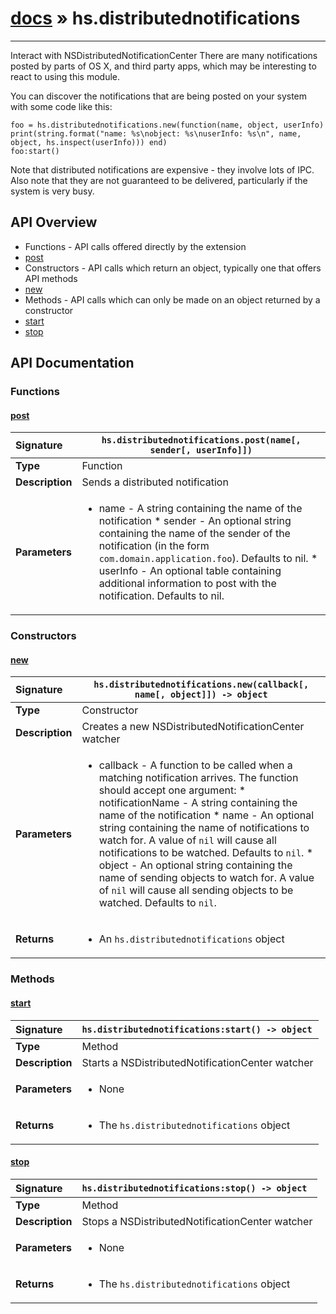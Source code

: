 # [docs](index.md) » hs.distributednotifications
---

Interact with NSDistributedNotificationCenter
There are many notifications posted by parts of OS X, and third party apps, which may be interesting to react to using this module.

You can discover the notifications that are being posted on your system with some code like this:
```
foo = hs.distributednotifications.new(function(name, object, userInfo) print(string.format("name: %s\nobject: %s\nuserInfo: %s\n", name, object, hs.inspect(userInfo))) end)
foo:start()
```

Note that distributed notifications are expensive - they involve lots of IPC. Also note that they are not guaranteed to be delivered, particularly if the system is very busy.

## API Overview
* Functions - API calls offered directly by the extension
 * [post](#post)
* Constructors - API calls which return an object, typically one that offers API methods
 * [new](#new)
* Methods - API calls which can only be made on an object returned by a constructor
 * [start](#start)
 * [stop](#stop)

## API Documentation

### Functions

#### [post](#post)
| <span style="float: left;">**Signature**</span> | <span style="float: left;">`hs.distributednotifications.post(name[, sender[, userInfo]])` </span>                                                          |
| -----------------------------------------------------|---------------------------------------------------------------------------------------------------------|
| **Type**                                             | Function |
| **Description**                                      | Sends a distributed notification |
| **Parameters**                                       | <ul><li>name - A string containing the name of the notification * sender - An optional string containing the name of the sender of the notification (in the form <code>com.domain.application.foo</code>). Defaults to nil. * userInfo - An optional table containing additional information to post with the notification. Defaults to nil.</li></ul> |

### Constructors

#### [new](#new)
| <span style="float: left;">**Signature**</span> | <span style="float: left;">`hs.distributednotifications.new(callback[, name[, object]]) -> object` </span>                                                          |
| -----------------------------------------------------|---------------------------------------------------------------------------------------------------------|
| **Type**                                             | Constructor |
| **Description**                                      | Creates a new NSDistributedNotificationCenter watcher |
| **Parameters**                                       | <ul><li>callback - A function to be called when a matching notification arrives. The function should accept one argument:  * notificationName - A string containing the name of the notification * name - An optional string containing the name of notifications to watch for. A value of <code>nil</code> will cause all notifications to be watched. Defaults to <code>nil</code>. * object - An optional string containing the name of sending objects to watch for. A value of <code>nil</code> will cause all sending objects to be watched. Defaults to <code>nil</code>.</li></ul> |
| **Returns**                                          | <ul><li>An <code>hs.distributednotifications</code> object</li></ul> |

### Methods

#### [start](#start)
| <span style="float: left;">**Signature**</span> | <span style="float: left;">`hs.distributednotifications:start() -> object` </span>                                                          |
| -----------------------------------------------------|---------------------------------------------------------------------------------------------------------|
| **Type**                                             | Method |
| **Description**                                      | Starts a NSDistributedNotificationCenter watcher |
| **Parameters**                                       | <ul><li>None</li></ul> |
| **Returns**                                          | <ul><li>The <code>hs.distributednotifications</code> object</li></ul> |

#### [stop](#stop)
| <span style="float: left;">**Signature**</span> | <span style="float: left;">`hs.distributednotifications:stop() -> object` </span>                                                          |
| -----------------------------------------------------|---------------------------------------------------------------------------------------------------------|
| **Type**                                             | Method |
| **Description**                                      | Stops a NSDistributedNotificationCenter watcher |
| **Parameters**                                       | <ul><li>None</li></ul> |
| **Returns**                                          | <ul><li>The <code>hs.distributednotifications</code> object</li></ul> |

